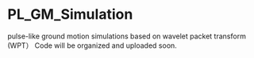 # PL_GM_Simulation
pulse-like ground motion simulations based on wavelet packet transform (WPT）
Code will be organized and uploaded soon.
